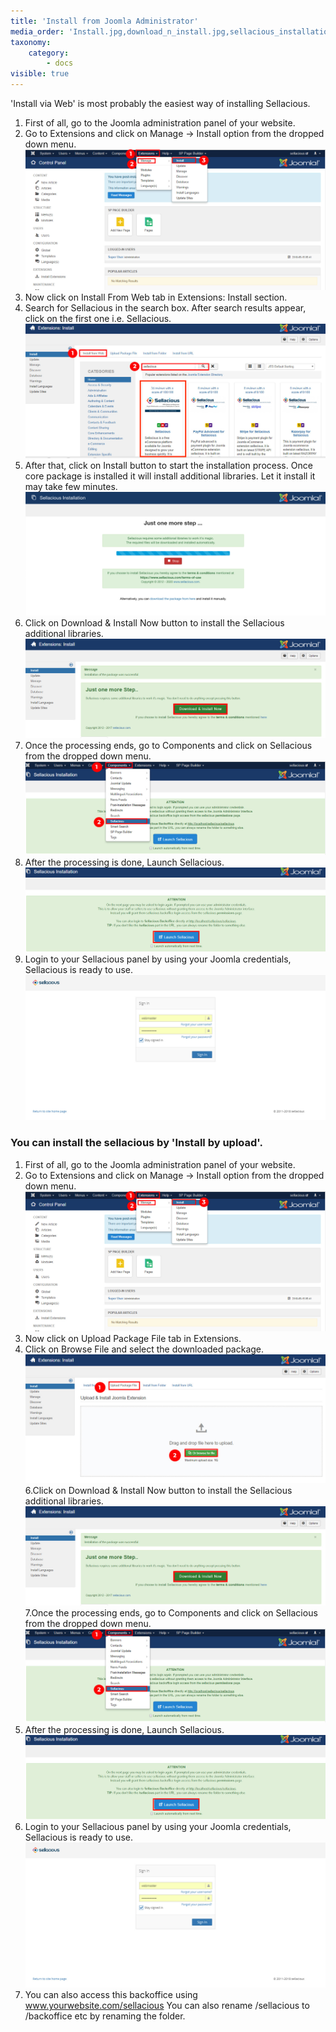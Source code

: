 ```yaml
---
title: 'Install from Joomla Administrator'
media_order: 'Install.jpg,download_n_install.jpg,sellacious_installation.jpg,component1.jpg,Upload1.jpg,sellacious.jpg,Screenshot 2020-05-22 at 6.50.28 PM.png,install_from_web1.jpg'
taxonomy:
    category:
        - docs
visible: true
---
```


'Install via Web' is most probably the easiest way of installing Sellacious.
1. First of all, go to the Joomla administration panel of your website.
2. Go to Extensions and click on Manage -> Install option from the dropped down menu.
![](Install.jpg)
3. Now click on Install From Web tab in Extensions: Install section.
4. Search for Sellacious in the search box. After search results appear, click on the first one i.e. Sellacious.
![](install_from_web1.jpg)
5. After that, click on Install button to start the installation process. Once core package is installed it will install additional libraries. Let it install it may take few minutes.
![](Screenshot%202020-05-22%20at%206.50.28%20PM.png)
7. Click on Download & Install Now button to install the Sellacious additional libraries.
![](download_n_install.jpg)
7. Once the processing ends, go to Components and click on Sellacious from the dropped down menu.
![](component1.jpg)
8. After the processing is done, Launch Sellacious.
![](sellacious_installation.jpg)
9. Login to your Sellacious panel by using your Joomla credentials, Sellacious is ready to use.
![](sellacious.jpg)

### You can install the sellacious by 'Install by upload'.
1. First of all, go to the Joomla administration panel of your website.
2. Go to Extensions and click on Manage -> Install option from the dropped down menu.
![](Install.jpg)
3. Now click on Upload Package File tab in Extensions.
4. Click on Browse File and select the downloaded package.
![](Upload1.jpg)
6.Click on Download & Install Now button to install the Sellacious additional libraries.
![](download_n_install.jpg)
7.Once the processing ends, go to Components and click on Sellacious from the dropped down menu.
![](component1.jpg)
8. After the processing is done, Launch Sellacious.
![](sellacious_installation.jpg)
9. Login to your Sellacious panel by using your Joomla credentials, Sellacious is ready to use.
![](sellacious.jpg)
10. You can also access this backoffice using www.yourwebsite.com/sellacious You can also rename /sellacious to /backoffice etc by renaming the folder. 
